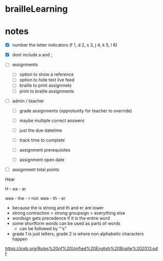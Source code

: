 # brailleLearning


# notes

- [x] number the letter indicators (f 1, d 2, s 3, j 4, k 5, l 6)
- [x] dont include a and ;
- [ ] assignments
  - [ ] option to show a reference
  - [ ] option to hide text live feed
  - [ ] braille to print assignmets
  - [ ] print to braille assignments
- [ ] admin / teacher
  - [ ] grade assignments (opprotunity for teacher to override)
  - [ ] maybe multiple correct answers
  - [ ] just the due datetime
  - [ ] track time to complete
  - [ ] assignment prerequisites
  - [ ] assignment open date


- [ ] assignment total points


Hear

H - ea - ar


wea - the - r
not: wea - th - er
- because the is strong and th and er are lower
- strong contraction > strong groupsign > everything else
- wordsign gets precedence if it is the entire word
- some shortform words can be used as parts of words
  - can be followed by "'s"
- grade 1 is just letters, grade 2 is where non alphabetic characters happen

https://iceb.org/Rules%20of%20Unified%20English%20Braille%202013.pdf